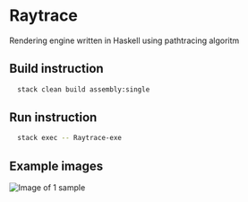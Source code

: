 # Raytrace
Rendering engine written in Haskell using pathtracing algoritm

## Build instruction
``` bash
  stack clean build assembly:single
```

## Run instruction
``` bash
  stack exec -- Raytrace-exe
```

## Example images
![Image of 1 sample](2732px-16dip-1s.ppm)
